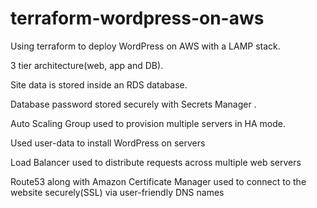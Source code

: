 # terraform-wordpress-on-aws

Using terraform to deploy WordPress on AWS with a LAMP stack.

3 tier architecture(web, app and DB).

Site data is stored inside an RDS database.

Database password stored securely with Secrets Manager .

Auto Scaling Group used to provision multiple servers in HA mode.

Used user-data to install WordPress on servers

Load Balancer used to distribute requests across multiple web servers

Route53 along with Amazon Certificate Manager used to connect to the website securely(SSL) via user-friendly DNS names
